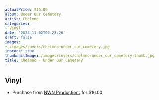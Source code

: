 ```yaml
---
actualPrice: $16.00
album: Under Our Cemetery
artist: Chelmno
categories:
- Vinyl
date: '2024-11-02T05:25:26'
draft: false
images:
- /images/covers/chelmno-under_our_cemetery.jpg
inStock: true
thumbnailImage: /images/covers/chelmno-under_our_cemetery-thumb.jpg
title: Chelmno - Under Our Cemetery
---
```


## Vinyl
* Purchase from [NWN Productions](http://shop.nwnprod.com/index.php?route=product/product&path=75&product_id=32400&sort=pd.name&order=ASC) for $16.00
